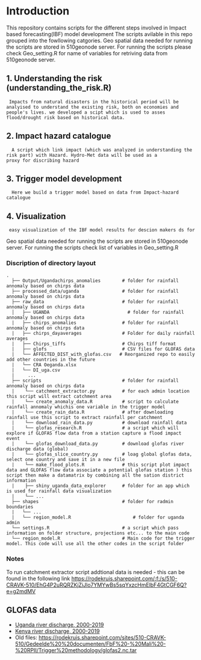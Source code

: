 # Introduction
This repository contains  scripts for the different steps involved in Impact based forecasting(IBF) model development 
The scripts avilable in this repo grouped into the fowllowing catgories. Geo spatial data needed for running the scripts are stored in 510geonode server. For running the scripts please check  Geo_setting.R for name of variables for retriving data from 510geonode server.

## 1. Understanding the risk (understanding_the_risk.R)
     Impacts from natural disasters in the historical period will be analyised to understand the existing risk, both on economies and people's lives. we developed a scipt which is used to asses flood/drought risk based on historical data.
## 2. Impact hazard catalogue
      A script which link impact (which was analyzed in understanding the risk part) with Hazard. Hydro-Met data will be used as a             proxy for discribing hazard 
## 3. Trigger model development
      Here we build a trigger model based on data from Impact-hazard catalogue    
## 4. Visualization
     easy visualization of the IBF model results for descion makers ds for 
        
Geo spatial data needed for running the scripts are stored in 510geonode server. For running the scripts check list of variables in Geo_setting.R
    
    
### Discription of directory layout

    .
      ├── Output/Ugandachirps_anomalies        # folder for rainfall annomaly based on chirps data 
      ├── processed_data/uganda                # folder for rainfall annomaly based on chirps data 
      ├── raw_data                             # folder for rainfall annomaly based on chirps data 
      │   ├── UGANDA                             # folder for rainfall annomaly based on chirps data       
      |   ├── chirps_anomalies                 # folder for rainfall annomaly based on chirps data 
      |   ├── chirps_dayaverages               # Folder for daily rainfall averages
      |   ├── Chirps_tiffs                     # Chirps tiff format 
      |   ├── glofs                            # CSV files for GLOFAS data
      |   └── AFFECTED_DIST_with_glofas.csv   # Reorganized repo to easily add other countries in the future
      |   └── CRA Oeganda.xlsx
      |   └── DI_uga.csv
      |     ...
      ├── scripts                              # folder for rainfall annomaly based on chirps data 
      |    └── catchment_extractor.py          # for each admin location this script will extract catchment area
      |    └── create_anomaly_data.R           # script to calculate rainfall annomaly whichis one variable in the trigger model
      |    └── create_rain_data.R              # after downloading rainfall use this script to extract rainfall per catchment 
      |    └── download_rain_data.py           # download rainfall data
      |    └── glofas_research.R               # a script which will explore if GLOFAS flow data from a station capture a flood impact event 
      |    └── glofas_download_data.py         # download glofas river discharge data (global)    
      |    └── glofas_slice_country.py         # loag global glofas data, select one country and save it in a new file
      |    └── make_flood_plots.R              # this script plot impact data and GLOFAS flow data associate a potential glofas station ) this script then make a datamatrix by combining all the sation district information
      |    ├── shiny_uganda_data_explorer      # folder for an app which is used for rainfall data visualization          
      |    └── ...
      ├── shapes                               # folder for radmin boundaries 
      |   └── ...
      |   └── region_model.R                       # folder for uganda admin 
      └── settings.R                           # a script which pass information on folder structure, projections etc... to the main code
      └── region_model.R                       # Main code for the trigger model. This code will use all the other codes in the script folder 
### Notes      
To run catchment extractor script addtional data is needed - this can be found in the following link https://rodekruis.sharepoint.com/:f:/s/510-CRAVK-510/EhG4P2uRQRZKjZiJlo7YMYwBs5sqYxzcHmElbF4GtCGF6Q?e=g2mdMV

## GLOFAS data
* [Uganda river discharge, 2000-2019](https://rodekruis.sharepoint.com/sites/510-CRAVK-510/Gedeelde%20%20documenten/%5BCTRY%5D%20Uganda/2-%20IBF%20FLOOD%20UGANDA/FLOOD%20INDICATORS%20ANALYSIS/GLOFAS_ANALYSIS/uga_glofas_all.nc)
* [Kenya river discharge, 2000-2019](https://rodekruis.sharepoint.com/sites/510-CRAVK-510/Gedeelde%20%20documenten/%5BCTRY%5D%20Kenya/FLOOD%20INDICATOR%20ANALYSIS/kenya_glofas_all.nc)
* Old files:
https://rodekruis.sharepoint.com/sites/510-CRAVK-510/Gedeelde%20%20documenten/FbF%20-%20Mali%20-%20RPII/Trigger%20methodology/glofas2.nc.tar
